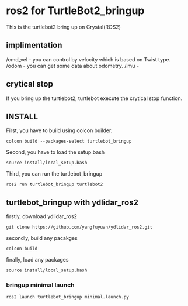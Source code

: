 # ros2 for TurtleBot2_bringup
This is the turtlebot2 bring up on Crystal(ROS2)

## implimentation
 /cmd_vel - you can control by velocity which is based on Twist type.  
 /odom    - you can get some data about odometry.
 /imu     -
 
## crytical stop
 If you bring up the turtlebot2, turtlebot execute the crytical stop function.

## INSTALL
 First, you have to build using colcon builder.

 ```
 colcon build --packages-select turtlebot_bringup
 ```

 Second, you have to load the setup.bash

 ```
 source install/local_setup.bash
 ```

 Third, you can run the turtlebot_bringup

 ```
 ros2 run turtlebot_bringup turtlebot2
 ```

## turtlebot_bringup with ydlidar_ros2
 firstly, download ydlidar_ros2
 ```
 git clone https://github.com/yangfuyuan/ydlidar_ros2.git
 ```

 secondly, build any pacakges
 ```
 colcon build
 ```
 
 finally, load any packages
 ```
 source install/local_setup.bash
 ```

### bringup minimal launch
 ```
 ros2 launch turtlebot_bringup minimal.launch.py
 ```
